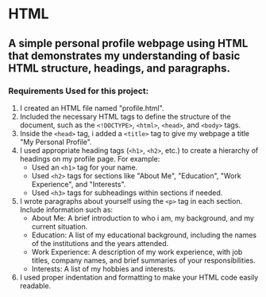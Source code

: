 # HTML

## A simple personal profile webpage using HTML that demonstrates my understanding of basic HTML structure, headings, and paragraphs.

### Requirements Used for this project:

1. I created an HTML file named "profile.html".
2. Included the necessary HTML tags to define the structure of the document, such as the `<!DOCTYPE>`, `<html>`, `<head>`, and `<body>` tags.
3. Inside the `<head>` tag, i added a `<title>` tag to give my webpage a title "My Personal Profile".
4. I used appropriate heading tags (`<h1>`, `<h2>`, etc.) to create a hierarchy of headings on my profile page. For example:
    - Used an `<h1>` tag for your name.
    - Used `<h2>` tags for sections like "About Me", "Education", "Work Experience", and "Interests".
    - Used `<h3>` tags for subheadings within sections if needed.
5. I wrote paragraphs about yourself using the `<p>` tag in each section. Include information such as:
    - About Me: A brief introduction to who i am, my background, and my current situation.
    - Education: A list of my educational background, including the names of the institutions and the years attended.
    - Work Experience: A description of my work experience, with job titles, company names, and brief summaries of your responsibilities.
    - Interests: A list of my hobbies and interests.
6. I used proper indentation and formatting to make your HTML code easily readable.
